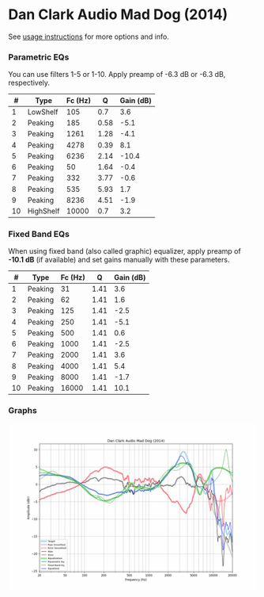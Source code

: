# Dan Clark Audio Mad Dog (2014)
See [usage instructions](https://github.com/jaakkopasanen/AutoEq#usage) for more options and info.

### Parametric EQs
You can use filters 1-5 or 1-10. Apply preamp of -6.3 dB or -6.3 dB, respectively.

|   # | Type      |   Fc (Hz) |    Q |   Gain (dB) |
|-----|-----------|-----------|------|-------------|
|   1 | LowShelf  |       105 | 0.7  |         3.6 |
|   2 | Peaking   |       185 | 0.58 |        -5.1 |
|   3 | Peaking   |      1261 | 1.28 |        -4.1 |
|   4 | Peaking   |      4278 | 0.39 |         8.1 |
|   5 | Peaking   |      6236 | 2.14 |       -10.4 |
|   6 | Peaking   |        50 | 1.64 |        -0.4 |
|   7 | Peaking   |       332 | 3.77 |        -0.6 |
|   8 | Peaking   |       535 | 5.93 |         1.7 |
|   9 | Peaking   |      8236 | 4.51 |        -1.9 |
|  10 | HighShelf |     10000 | 0.7  |         3.2 |

### Fixed Band EQs
When using fixed band (also called graphic) equalizer, apply preamp of **-10.1 dB** (if available) and set gains manually with these parameters.

|   # | Type    |   Fc (Hz) |    Q |   Gain (dB) |
|-----|---------|-----------|------|-------------|
|   1 | Peaking |        31 | 1.41 |         3.6 |
|   2 | Peaking |        62 | 1.41 |         1.6 |
|   3 | Peaking |       125 | 1.41 |        -2.5 |
|   4 | Peaking |       250 | 1.41 |        -5.1 |
|   5 | Peaking |       500 | 1.41 |         0.6 |
|   6 | Peaking |      1000 | 1.41 |        -2.5 |
|   7 | Peaking |      2000 | 1.41 |         3.6 |
|   8 | Peaking |      4000 | 1.41 |         5.4 |
|   9 | Peaking |      8000 | 1.41 |        -1.7 |
|  10 | Peaking |     16000 | 1.41 |        10.1 |

### Graphs
![](./Dan%20Clark%20Audio%20Mad%20Dog%20(2014).png)
